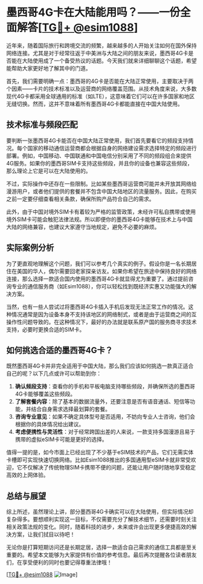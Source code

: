 # 墨西哥4G卡在大陆能用吗？——一份全面解答[[TG💪+ @esim1088](https://t.me/s/esim1088)]

近年来，随着国际旅行和跨境交流的频繁，越来越多的人开始关注如何在国外保持网络连接。尤其是对于经常往返于中美洲与大陆之间的朋友来说，墨西哥4G卡是否能在大陆使用成了一个备受热议的话题。今天我们就来详细聊聊这个话题，希望能帮助大家更好地了解其中的门道。

首先，我们需要明确一点：墨西哥的4G卡是否能在大陆正常使用，主要取决于两个因素——卡片的技术标准以及运营商的网络覆盖范围。从技术角度来说，大多数现代4G卡都采用全球通用的标准（如LTE），这意味着它们可以在许多国家和地区无缝切换。然而，这并不意味着所有墨西哥4G卡都能直接在中国大陆使用。

## 技术标准与频段匹配

要判断一张墨西哥4G卡能否在中国大陆正常使用，我们首先要看它的频段支持情况。每个国家的移动通信运营商都会根据自身的网络建设需求选择特定的频段进行部署。例如，中国移动、中国联通和中国电信分别采用了不同的频段组合来提供4G服务。如果你的墨西哥SIM卡支持这些频段，并且你的设备也兼容这些频段，那么理论上它是可以在大陆使用的。

不过，实际操作中还存在一些限制。比如某些墨西哥运营商可能并未开放其网络给漫游用户，或者他们提供的套餐并不包含中国大陆地区的流量服务。因此，在购买之前一定要仔细查看相关条款，确保所购产品符合自己的需求。

此外，由于中国对境外SIM卡有着较为严格的监管政策，未经许可私自携带或使用境外SIM卡可能会触犯法律法规。所以即便你的墨西哥4G卡能够在技术上与中国大陆的网络兼容，也建议大家遵守当地规定，避免不必要的麻烦。

## 实际案例分析

为了更直观地理解这个问题，我们可以参考几个真实的例子。假设你是一名长期居住在美国的华人，偶尔需要回老家探亲访友。如果你希望在旅途中保持良好的网络连接，那么选择一款适合国内使用的墨西哥4G卡就显得尤为重要了。通过提前咨询专业的通信服务商（如Esim1088），你可以轻松找到既经济实惠又功能强大的解决方案。

当然，也有一些人尝试过将墨西哥4G卡插入手机后发现无法正常工作的情况。这种情况通常是因为设备本身不支持该地区的网络制式，或者是由于运营商之间的互操作性问题导致的。在这种情况下，最好的办法就是联系原产国的服务商寻求技术支持，必要时更换合适的SIM卡。

## 如何挑选合适的墨西哥4G卡？

既然墨西哥4G卡并非完全适用于中国大陆，那么我们应该如何挑选一款真正适合自己的呢？以下几点或许可以帮助到你：

1. **确认频段支持**：查看你的手机和平板电脑支持哪些频段，并确保所选的墨西哥4G卡能够覆盖这些频段。
2. **了解套餐内容**：除了基本的数据流量外，还要注意是否有语音通话、短信等功能，并结合自身需求选择最划算的套餐。
3. **咨询专业意见**：如果不确定具体型号是否适用，不妨向专业人士咨询，他们会根据你的具体情况给出建议。
4. **考虑便携性与灵活性**：对于经常跨国出差的人来说，一款支持多国漫游且易于携带的虚拟eSIM卡可能是更好的选择。

值得一提的是，如今市面上已经出现了不少基于eSIM技术的产品，它们无需实体卡槽即可实现快速切换网络。比如Esim1088推出的多国通用型eSIM卡就非常受欢迎，它不仅解决了传统物理SIM卡携带不便的问题，还能让用户随时随地享受稳定高效的上网体验。

## 总结与展望

综上所述，虽然理论上讲，部分墨西哥4G卡确实可以在大陆使用，但实际情况却复杂得多。要想顺利实现这一目标，不仅需要充分了解技术细节，还需要时刻关注相关政策法规的变化。同时，随着科技的进步，未来或许会出现更多便捷高效的解决方案，让我们拭目以待吧！

无论你是打算短期访问还是长期定居，选择一款适合自己需求的通信工具都是至关重要的。希望本文能够为大家提供有价值的参考信息。最后再次提醒各位读者朋友们，在享受便利的同时也要记得尊重法律哦！

[[TG💪+ @esim1088](https://t.me/s/esim1088) ![Image](https://i.postimg.cc/4NQfJmqS/Snipaste-2025-05-13-00-14-12.png)]